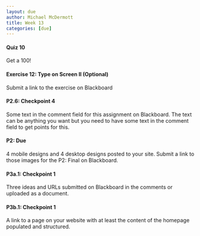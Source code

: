 ```yaml
---
layout: due
author: Michael McDermott
title: Week 13
categories: [due]
---
```

#### Quiz 10
Get a 100!

#### Exercise 12: Type on Screen II (Optional)
Submit a link to the exercise on Blackboard

#### P2.6: Checkpoint 4
Some text in the comment field for this assignment on Blackboard. The text can be anything you want but you need to have some text in the comment field to get points for this.

#### P2: Due
4 mobile designs and 4 desktop designs posted to your site. Submit a link to those images for the P2: Final on Blackboard.

#### P3a.1: Checkpoint 1
Three ideas and URLs submitted on Blackboard in the comments or uploaded as a document.

#### P3b.1: Checkpoint 1
A link to a page on your website with at least the content of the homepage populated and structured.